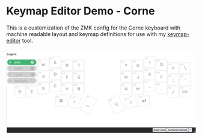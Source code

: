 # Keymap Editor Demo - Corne

This is a customization of the ZMK config for the Corne keyboard with machine
readable layout and keymap definitions for use with my [keymap-editor] tool.

![Screenshot](screenshot.png)


[keymap-editor]:https://github.com/nickcoutsos/keymap-editor